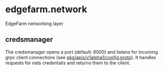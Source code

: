 # edgefarm.network

EdgeFarm networking layer

## credsmanager

The credsmanager opens a port (default: 6000) and listens for incoming grpc client connections (see [pkg/apis/v1alpha1/config.proto](pkg/apis/v1alpha1/config.proto)).
It handles requests for nats credentails and returns them to the client.
